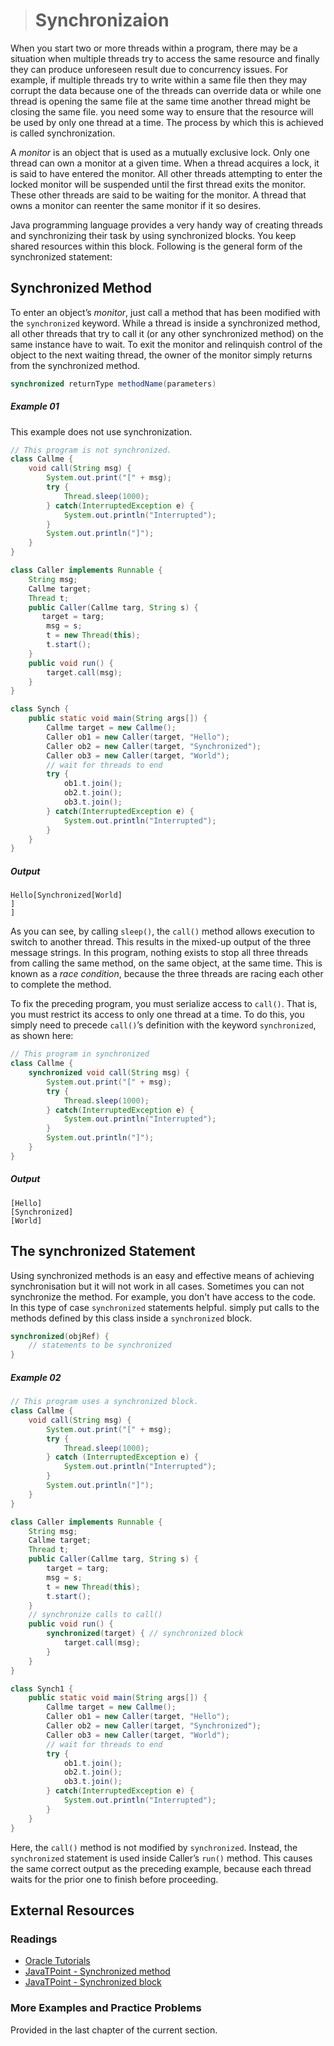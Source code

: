 ># Synchronizaion

When you start two or more threads within a program, there may be a situation when multiple threads try to access the same resource and finally they can produce unforeseen result due to concurrency issues. For example, if multiple threads try to write within a same file then they may corrupt the data because one of the threads can override data or while one thread is opening the same file at the same time another thread might be closing the same file. you need some way to ensure that the resource will be used by only one thread at a time. The process by which this is achieved is called synchronization.

A _monitor_ is an object that is used as a mutually exclusive lock. Only one thread can own a monitor at a given time. When a thread acquires a lock, it is said to have entered the monitor. All other threads attempting to enter the locked monitor will be suspended until the first thread exits the monitor. These other threads are said to be waiting for the monitor. A thread that owns a monitor can reenter the same monitor if it so desires.

Java programming language provides a very handy way of creating threads and synchronizing their task by using synchronized blocks. You keep shared resources within this block. Following is the general form of the synchronized statement:

## Synchronized Method

To enter an object’s _monitor_, just call a method that has been modified with the `synchronized` keyword. While a thread is inside a synchronized method, all other threads that try to call it (or any other synchronized method) on the same instance have to wait. To exit the monitor and relinquish control of the object to the next waiting thread, the owner of the monitor simply returns from the synchronized method.

```java
synchronized returnType methodName(parameters)
```

##### Example 01

This example does not use synchronization.

```java
// This program is not synchronized.
class Callme {
    void call(String msg) {
        System.out.print("[" + msg);
        try {
            Thread.sleep(1000);
        } catch(InterruptedException e) {
            System.out.println("Interrupted");
        }
        System.out.println("]");
    }
}

class Caller implements Runnable {
    String msg;
    Callme target;
    Thread t;
    public Caller(Callme targ, String s) {
       target = targ;
        msg = s;
        t = new Thread(this);
        t.start();
    }
    public void run() {
        target.call(msg);
    }
}

class Synch {
    public static void main(String args[]) {
        Callme target = new Callme();
        Caller ob1 = new Caller(target, "Hello");
        Caller ob2 = new Caller(target, "Synchronized");
        Caller ob3 = new Caller(target, "World");
        // wait for threads to end
        try {
            ob1.t.join();
            ob2.t.join();
            ob3.t.join();
        } catch(InterruptedException e) {
            System.out.println("Interrupted");
        }
    }
}
```

##### Output

    Hello[Synchronized[World]
    ]
    ]

As you can see, by calling `sleep()`, the `call()` method allows execution to switch to another thread. This results in the mixed-up output of the three message strings. In this program, nothing exists to stop all three threads from calling the same method, on the same object, at the same time. This is known as a _race condition_, because the three threads are racing each other to complete the method.

To fix the preceding program, you must serialize access to `call()`. That is, you must
restrict its access to only one thread at a time. To do this, you simply need to precede `call()`’s
definition with the keyword `synchronized`, as shown here:

```java
// This program in synchronized
class Callme {
    synchronized void call(String msg) {
        System.out.print("[" + msg);
        try {
            Thread.sleep(1000);
        } catch(InterruptedException e) {
            System.out.println("Interrupted");
        }
        System.out.println("]");
    }
}
```

##### Output

    [Hello]
    [Synchronized]
    [World]


## The synchronized Statement

Using synchronized methods is an easy and effective means of achieving synchronisation but it will not work in all cases. Sometimes you can not synchronize the method. For example, you don't have access to the code. In this type of case `synchronized` statements helpful. simply put calls to the methods defined by this class inside a `synchronized` block.

```java
synchronized(objRef) {
    // statements to be synchronized
}
```

##### Example 02

```java
// This program uses a synchronized block.
class Callme {
    void call(String msg) {
        System.out.print("[" + msg);
        try {
            Thread.sleep(1000);
        } catch (InterruptedException e) {
            System.out.println("Interrupted");
        }
        System.out.println("]");
    }
}

class Caller implements Runnable {
    String msg;
    Callme target;
    Thread t;
    public Caller(Callme targ, String s) {
        target = targ;
        msg = s;
        t = new Thread(this);
        t.start();
    }
    // synchronize calls to call()
    public void run() {
        synchronized(target) { // synchronized block
            target.call(msg);
        }
    }
}

class Synch1 {
    public static void main(String args[]) {
        Callme target = new Callme();
        Caller ob1 = new Caller(target, "Hello");
        Caller ob2 = new Caller(target, "Synchronized");
        Caller ob3 = new Caller(target, "World");
        // wait for threads to end
        try {
            ob1.t.join();
            ob2.t.join();
            ob3.t.join();
        } catch(InterruptedException e) {
            System.out.println("Interrupted");
        }
    }
}
```

Here, the `call()` method is not modified by `synchronized`. Instead, the `synchronized` statement is used inside Caller’s `run()` method. This causes the same correct output as the preceding example, because each thread waits for the prior one to finish before proceeding.

## External Resources

### Readings

* [Oracle Tutorials](https://docs.oracle.com/javase/tutorial/essential/concurrency/sync.html)
* [JavaTPoint - Synchronized method](https://www.javatpoint.com/synchronization-in-java)
* [JavaTPoint - Synchronized block](https://www.javatpoint.com/synchronized-block-example)

### More Examples and Practice Problems

Provided in the last chapter of the current section.